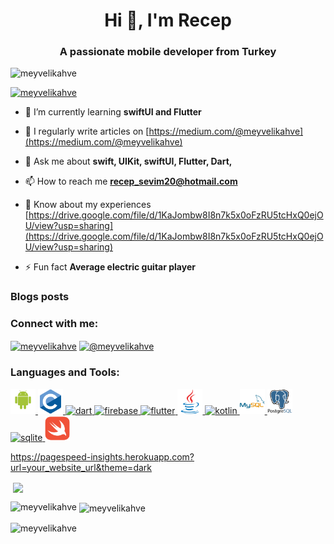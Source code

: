 <h1 align="center">Hi 👋, I'm Recep</h1>
<h3 align="center">A passionate mobile developer from Turkey</h3>

<p align="left"> <img src="https://komarev.com/ghpvc/?username=meyvelikahve&label=Profile%20views&color=0e75b6&style=flat" alt="meyvelikahve" /> </p>

<p align="left"> <a href="https://github.com/ryo-ma/github-profile-trophy"><img src="https://github-profile-trophy.vercel.app/?username=meyvelikahve" alt="meyvelikahve" /></a> </p>

- 🌱 I’m currently learning **swiftUI and Flutter**

- 📝 I regularly write articles on [https://medium.com/@meyvelikahve](https://medium.com/@meyvelikahve)

- 💬 Ask me about **swift, UIKit, swiftUI, Flutter, Dart,**

- 📫 How to reach me **recep_sevim20@hotmail.com**

- 📄 Know about my experiences [https://drive.google.com/file/d/1KaJombw8I8n7k5x0oFzRU5tcHxQ0ejOU/view?usp=sharing](https://drive.google.com/file/d/1KaJombw8I8n7k5x0oFzRU5tcHxQ0ejOU/view?usp=sharing)

- ⚡ Fun fact **Average electric guitar player**

### Blogs posts
<!-- BLOG-POST-LIST:START -->
<!-- BLOG-POST-LIST:END -->

<h3 align="left">Connect with me:</h3>
<p align="left">
<a href="https://linkedin.com/in/meyvelikahve" target="blank"><img align="center" src="https://raw.githubusercontent.com/rahuldkjain/github-profile-readme-generator/master/src/images/icons/Social/linked-in-alt.svg" alt="meyvelikahve" height="30" width="40" /></a>
<a href="https://medium.com/@meyvelikahve" target="blank"><img align="center" src="https://raw.githubusercontent.com/rahuldkjain/github-profile-readme-generator/master/src/images/icons/Social/medium.svg" alt="@meyvelikahve" height="30" width="40" /></a>
</p>

<h3 align="left">Languages and Tools:</h3>
<p align="left"> <a href="https://developer.android.com" target="_blank" rel="noreferrer"> <img src="https://raw.githubusercontent.com/devicons/devicon/master/icons/android/android-original-wordmark.svg" alt="android" width="40" height="40"/> </a> <a href="https://www.cprogramming.com/" target="_blank" rel="noreferrer"> <img src="https://raw.githubusercontent.com/devicons/devicon/master/icons/c/c-original.svg" alt="c" width="40" height="40"/> </a> <a href="https://dart.dev" target="_blank" rel="noreferrer"> <img src="https://www.vectorlogo.zone/logos/dartlang/dartlang-icon.svg" alt="dart" width="40" height="40"/> </a> <a href="https://firebase.google.com/" target="_blank" rel="noreferrer"> <img src="https://www.vectorlogo.zone/logos/firebase/firebase-icon.svg" alt="firebase" width="40" height="40"/> </a> <a href="https://flutter.dev" target="_blank" rel="noreferrer"> <img src="https://www.vectorlogo.zone/logos/flutterio/flutterio-icon.svg" alt="flutter" width="40" height="40"/> </a> <a href="https://www.java.com" target="_blank" rel="noreferrer"> <img src="https://raw.githubusercontent.com/devicons/devicon/master/icons/java/java-original.svg" alt="java" width="40" height="40"/> </a> <a href="https://kotlinlang.org" target="_blank" rel="noreferrer"> <img src="https://www.vectorlogo.zone/logos/kotlinlang/kotlinlang-icon.svg" alt="kotlin" width="40" height="40"/> </a> <a href="https://www.mysql.com/" target="_blank" rel="noreferrer"> <img src="https://raw.githubusercontent.com/devicons/devicon/master/icons/mysql/mysql-original-wordmark.svg" alt="mysql" width="40" height="40"/> </a> <a href="https://www.postgresql.org" target="_blank" rel="noreferrer"> <img src="https://raw.githubusercontent.com/devicons/devicon/master/icons/postgresql/postgresql-original-wordmark.svg" alt="postgresql" width="40" height="40"/> </a> <a href="https://www.sqlite.org/" target="_blank" rel="noreferrer"> <img src="https://www.vectorlogo.zone/logos/sqlite/sqlite-icon.svg" alt="sqlite" width="40" height="40"/> </a> <a href="https://developer.apple.com/swift/" target="_blank" rel="noreferrer"> <img src="https://raw.githubusercontent.com/devicons/devicon/master/icons/swift/swift-original.svg" alt="swift" width="40" height="40"/> </a> </p>

https://pagespeed-insights.herokuapp.com?url=your_website_url&theme=dark

<p>&nbsp;<img align="center" src="[https://github-readme-stats.vercel.app/api?username=meyvelikahve&show_icons=true&locale=en](https://pagespeed-insights.herokuapp.com?url=https://github.com/meyvelikahve&theme=dark)"/></p>

<p><img align="left" src="https://github-readme-stats.vercel.app/api/top-langs?username=meyvelikahve&show_icons=true&locale=en&layout=compact" alt="meyvelikahve" /></p>

<p>&nbsp;<img align="center" src="https://github-readme-stats.vercel.app/api?username=meyvelikahve&show_icons=true&locale=en" alt="meyvelikahve" /></p>

<p><img align="center" src="https://github-readme-streak-stats.herokuapp.com/?user=meyvelikahve&" alt="meyvelikahve" /></p>
